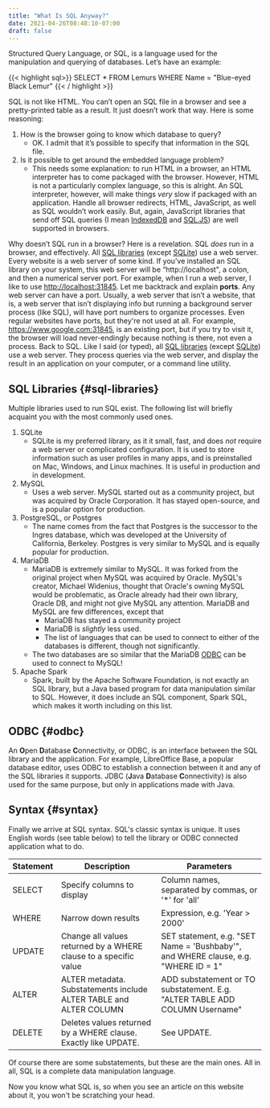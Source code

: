 ```yaml
---
title: "What Is SQL Anyway?"
date: 2021-04-26T08:48:10-07:00
draft: false
---
```


Structured Query Language, or SQL, is a language used for the manipulation and querying of databases. Let’s have an example:

{{< highlight sql>}}
SELECT *
FROM Lemurs
WHERE Name = "Blue-eyed Black Lemur"
{{< / highlight >}}


SQL is not like HTML. You can’t open an SQL file in a browser and see a pretty-printed table as a result. It just doesn’t work that way. Here is some reasoning:

  1. How is the browser going to know which database to query?
      * OK. I admit that it’s possible to specify that information in the SQL file.
  2. Is it possible to get around the embedded language problem?
      * This needs some explanation: to run HTML in a browser, an HTML interpreter has to come packaged with the browser. However, HTML is not a particularly complex language, so this is alright. An SQL interpreter, however, will make things _very_ slow if packaged with an application. Handle all browser redirects, HTML, JavaScript, as well as SQL wouldn’t work easily. But, again, JavaScript libraries that send off SQL queries (I mean [IndexedDB][1] and [SQL.JS][2]) are well supported in browsers.

Why doesn’t SQL run in a browser? Here is a revelation. SQL _does_ run in a browser, and effectively. All [SQL libraries][3] (except [SQLite][4]) use a web server. Every website is a web server of some kind. If you’ve installed an SQL library on your system, this web server will be “http://localhost", a colon, and then a numerical server port. For example, when I run a web server, I like to use <http://localhost:31845>. Let me backtrack and explain **ports**. Any web server can have a port. Usually, a web server that isn’t a website, that is, a web server that isn’t displaying info but running a background server process (like SQL), will have port numbers to organize processes. Even regular websites have ports, but they're not used at all. For example, <https://www.google.com:31845>, is an existing port, but if you try to visit it, the browser will load never-endingly because nothing is there, not even a process. Back to SQL. Like I said (or typed), all [SQL libraries][3] (except [SQLite][4]) use a web server. They process queries via the web server, and display the result in an application on your computer, or a command line utility.

## SQL Libraries {#sql-libraries}

Multiple libraries used to run SQL exist. The following list will briefly acquaint you with the most commonly used ones. 

  1. SQLite
      * SQLite is my preferred library, as it it small, fast, and does _not_ require a web server or complicated configuration. It is used to store information such as user profiles in many apps, and is preinstalled on Mac, Windows, and Linux machines. It is useful in production and in development.
  2. MySQL
      * Uses a web server. MySQL started out as a community project, but was acquired by Oracle Corporation. It has stayed open-source, and is a popular option for production. 
  3. PostgreSQL, or Postgres
      * The name comes from the fact that Postgres is the successor to the Ingres database, which was developed at the University of California, Berkeley. Postgres is very similar to MySQL and is equally popular for production.
  4. MariaDB
      * MariaDB is extremely similar to MySQL. It was forked from the original project when MySQL was acquired by Oracle. MySQL's creator, Michael Widenius, thought that Oracle's owning MySQL would be problematic, as Oracle already had their own library, Oracle DB, and might not give MySQL any attention. MariaDB and MySQL are few differences, except that 
          * MariaDB has stayed a community project
          * MariaDB is _slightly_ less used.
          * The list of languages that can be used to connect to either of the databases is different, though not significantly.
      * The two databases are so similar that the MariaDB [ODBC][5] can be used to connect to MySQL!
  5. Apache Spark
      * Spark, built by the Apache Software Foundation, is not exactly an SQL library, but a Java based program for data manipulation similar to SQL. However, it does include an SQL component, Spark SQL, which makes it worth including on this list. 

## ODBC {#odbc}

An **O**pen **D**atabase **C**onnectivity, or ODBC, is an interface between the SQL library and the application. For example, LibreOffice Base, a popular database editor, uses ODBC to establish a connection between it and any of the SQL libraries it supports. JDBC (**J**ava **D**atabase **C**onnectivity) is also used for the same purpose, but only in applications made with Java.

## Syntax {#syntax}

Finally we arrive at SQL syntax. SQL's classic syntax is unique. It uses English words (see table below) to tell the library or ODBC connected application what to do.


| Statement | Description | Parameters|
| --------- | ----------- | --------- |
| SELECT    | Specify columns to display | Column names, separated by commas, or '\*' for 'all'|
| WHERE     | Narrow down results | Expression, e.g. 'Year > 2000' |
| UPDATE    | Change all values returned by a WHERE clause to a specific value | SET statement, e.g. "SET Name = 'Bushbaby'", and WHERE clause, e.g. "WHERE ID = 1" |
| ALTER     | ALTER metadata. Substatements include ALTER TABLE and ALTER COLUMN | ADD substatement or TO substatement. E.g. "ALTER TABLE ADD COLUMN Username" |
| DELETE    | Deletes values returned by a WHERE clause. Exactly like UPDATE. | See UPDATE. |


Of course there are some substatements, but these are the main ones. All in all, SQL is a complete data manipulation language.

Now you know what SQL is, so when you see an article on this website about it, you won't be scratching your head.

 [1]: https://developer.mozilla.org/en-US/docs/Web/API/IndexedDB_API
 [2]: https://sql.js.org
 [3]: #sql-libraries
 [4]: https://sqlite.org
 [5]: #odbc
